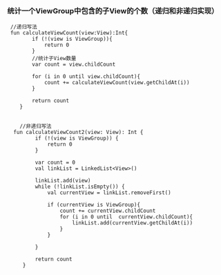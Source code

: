 ### 统计一个ViewGroup中包含的子View的个数（递归和非递归实现）



     //递归写法
     fun calculateViewCount(view:View):Int{
            if (!(view is ViewGroup)){
                return 0
            }
            //统计子View数量
            var count = view.childCount
    
            for (i in 0 until view.childCount){
                count += calculateViewCount(view.getChildAt(i))
            }
    
            return count
        }
        
        
        //非递归写法
      fun calculateViewCount2(view: View): Int {
             if (!(view is ViewGroup)) {
                 return 0
             }
     
             var count = 0
             val linkList = LinkedList<View>()
     
             linkList.add(view)
             while (!linkList.isEmpty()) {
                 val currentView = linkList.removeFirst()
     
                 if (currentView is ViewGroup){
                     count += currentView.childCount
                     for (i in 0 until  currentView.childCount){
                         linkList.add(currentView.getChildAt(i))
                     }
                 }
     
             }
     
             return count
         }   